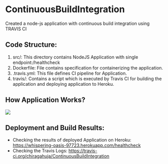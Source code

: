 # ContinuousBuildIntegration
Created a node-js application with continuous build integration using TRAVIS CI

## Code Structure:
1.	src/: This directory contains NodeJS Application with single endpoint:/healthcheck
2.	Dockerfile: File contains specification for containerizing the application. 
3.	.travis.yml: This file defines CI pipeline for Application.
4.	travis/: Contains a script which is executed by Travis CI for building the application and deploying application to Heroku.

## How Application Works?
 ![](images/AppWorkFlow.png)

## Deployment and Build Results:
* Checking the results of deployed Application on Heroku: https://whispering-oasis-97723.herokuapp.com/healthcheck
* Checking the Travis Logs: https://travis-ci.org/chiragahuja/ContinuousBuildIntegration
